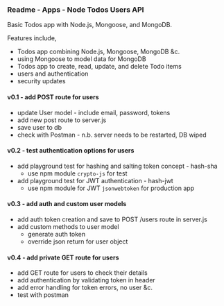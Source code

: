 ### Readme - Apps - Node Todos Users API

Basic Todos app with Node.js, Mongoose, and MongoDB.

Features include,

  * Todos app combining Node.js, Mongoose, MongoDB &c.
  * using Mongoose to model data for MongoDB
  * Todos app to create, read, update, and delete Todo items
  * users and authentication
  * security updates

#### v0.1 - add POST route for users
  * update User model - include email, password, tokens
  * add new post route to server.js
  * save user to db
  * check with Postman - n.b. server needs to be restarted, DB wiped

#### v0.2 - test authentication options for users
  * add playground test for hashing and salting token concept - hash-sha
    * use npm module `crypto-js` for test
  * add playground test for JWT authentication - hash-jwt
    * use npm module for JWT `jsonwebtoken` for production app

#### v0.3 - add auth and custom user models
  * add auth token creation and save to POST /users route in server.js
  * add custom methods to user model
    * generate auth token
    * override json return for user object

#### v0.4 - add private GET route for users
  * add GET route for users to check their details
  * add authentication by validating token in header
  * add error handling for token errors, no user &c.
  * test with postman
